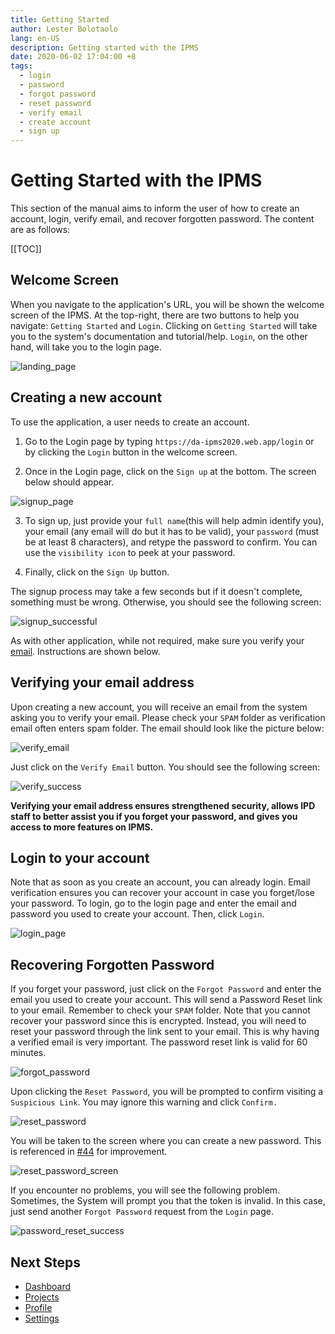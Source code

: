 ```yaml
---
title: Getting Started
author: Lester Bolotaolo
lang: en-US
description: Getting started with the IPMS
date: 2020-06-02 17:04:00 +8
tags: 
  - login
  - password
  - forgot password
  - reset password
  - verify email
  - create account
  - sign up
---
```


# Getting Started with the IPMS

This section of the manual aims to inform the user of how to create an account, login, verify email, and recover forgotten password. The content are as follows:

[[TOC]]

## Welcome Screen

When you navigate to the application's URL, you will be shown the welcome screen of the IPMS. At the top-right, there are two buttons to help you navigate: `Getting Started` and `Login`. Clicking on `Getting Started` will take you to the system's documentation and tutorial/help. `Login`, on the other hand, will take you to the login page. 

![landing_page](https://user-images.githubusercontent.com/29625844/83469518-87efe000-a4b2-11ea-9f05-625b4ab080a9.png)

## Creating a new account

To use the application, a user needs to create an account.

1. Go to the Login page by typing `https://da-ipms2020.web.app/login` or by clicking the `Login` button in the welcome screen.

2. Once in the Login page, click on the `Sign up` at the bottom. The screen below should appear.

![signup_page](https://user-images.githubusercontent.com/29625844/83469231-adc8b500-a4b1-11ea-81af-f7ded80b2214.png)

3. To sign up, just provide your `full name`(this will help admin identify you), your email (any email will do but it has to be valid), your `password` (must be at least 8 characters), and retype the password to confirm. You can use the `visibility icon` to peek at your password.

4. Finally, click on the `Sign Up` button.

The signup process may take a few seconds but if it doesn't complete, something must be wrong. Otherwise, you should see the following screen:

![signup_successful](https://user-images.githubusercontent.com/29625844/83471739-0e5af080-a4b8-11ea-86c5-30bacc7d88fc.png)

As with other application, while not required, make sure you verify your [email](#verify-email). Instructions are shown below.

## Verifying your email address

Upon creating a new account, you will receive an email from the system asking you to verify your email. Please check your `SPAM` folder as verification email often enters spam folder. The email should look like the picture below:

![verify_email](https://user-images.githubusercontent.com/29625844/83473313-d6ee4300-a4bb-11ea-96cd-3591f76c62fe.png)

Just click on the `Verify Email` button. You should see the following screen:

![verify_success](https://user-images.githubusercontent.com/29625844/83473052-43b50d80-a4bb-11ea-9078-2a5593091643.png)

**Verifying your email address ensures strengthened security, allows IPD staff to better assist you if you forget your password, and gives you access to more features on IPMS.**

## Login to your account

Note that as soon as you create an account, you can already login. Email verification ensures you can recover your account in case you forget/lose your password. To login, go to the login page and enter the email and password you used to create your account. Then, click `Login`.

![login_page](https://user-images.githubusercontent.com/29625844/83469362-10ba4c00-a4b2-11ea-812d-305e5aa3641c.png)

## Recovering Forgotten Password

If you forget your password, just click on the `Forgot Password` and enter the email you used to create your account. This will send a Password Reset link to your email. Remember to check your `SPAM` folder. Note that you cannot recover your password since this is encrypted. Instead, you will need to reset your password through the link sent to your email. This is why having a verified email is very important. The password reset link is valid for 60 minutes.

![forgot_password](https://user-images.githubusercontent.com/29625844/83469416-39dadc80-a4b2-11ea-8ac8-fde7c4755c4b.png)

Upon clicking the `Reset Password`, you will be prompted to confirm visiting a `Suspicious Link`. You may ignore this warning and click `Confirm.`

![reset_password](https://user-images.githubusercontent.com/29625844/83474529-d60ae080-a4be-11ea-8f7d-4232b54ff963.png)

You will be taken to the screen where you can create a new password. This is referenced in [#44](https://github.com/mlab817/q-pipol/issues/44#issue-628861813) for improvement.

![reset_password_screen](https://user-images.githubusercontent.com/29625844/83474789-7103ba80-a4bf-11ea-815c-660f05219365.png)

If you encounter no problems, you will see the following problem. Sometimes, the System will prompt you that the token is invalid. In this case, just send another `Forgot Password` request from the `Login` page.

![password_reset_success](https://user-images.githubusercontent.com/29625844/83475115-3fd7ba00-a4c0-11ea-940f-04169ede2216.png)

## Next Steps

- [Dashboard](/guide/dashboard)
- [Projects]()
- [Profile]()
- [Settings]()

<TagLinks />
